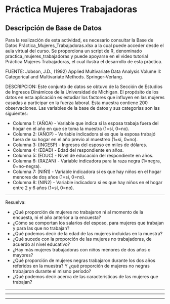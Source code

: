# Práctica Mujeres Trabajadoras

## Descripción de Base de Datos
Para la realización de esta actividad, es necesario consultar la Base de Datos 
Práctica_Mujeres_Trabajadoras.xlsx a la cual puede acceder desde el aula virtual 
del curso. Se proporciona un script de R, denominado practica_mujeres_trabajadoras 
y puede apoyarse en el video tutorial Práctica Mujeres Trabajadoras, el cual 
ilustra el desarrollo de esta práctica.

FUENTE: Jobson, J.D., (1992) Applied Multivariate Data Analysis Volume II: Categorical 
and Multivariate Methods. Springer-Verlang.

DESCRIPCION: Este conjunto de datos se obtuvo de la Sección de Estudios de Ingresos 
Dinámicos de la Universidad de Michigan. El propósito de los datos en esta aplicación 
es estudiar los factores que influyen en las mujeres casadas a participar en la fuerza 
laboral. Esta muestra contiene 200 observaciones. Las variables de la base de datos y 
sus categorías son las siguientes:

- Columna 1: (AÑOA) - Variable que indica si la esposa trabaja fuera del hogar en el año 
en que se toma la muestra (1=sí, 0=no).
- Columna 2: (AÑOP) - Variable indicadora si es que la esposa trabajó fuera de su hogar 
en el año previo al muestreo (1=sí, 0=no).
- Columna 3: (INGESP) - Ingresos del esposo en miles de dólares.
- Columna 4: (EDAD) - Edad del respondiente en años.
- Columna 5: (EDUC) - Nivel de educación del respondiente en años.
- Columna 6: (RAZAN) - Variable indicadora para la raza negra (1=negra, 0=no-negra).
- Columna 7: (NIÑ1) - Variable indicadora si es que hay niños en el hogar menores de 
dos años (1=si, 0=no).
- Columna 8: (NIÑ2) - Variable indicadora si es que hay niños en el hogar entre 
2 y 6 años (1=sí, 0=no).
----------------------------------------------------------------------------------
Resuelva:
- ¿Qué proporción de mujeres no trabajaron ni al momento de la encuesta, ni el año anterior a la encuesta?
- ¿Cómo se comportan los salarios del esposo, para mujeres que trabajan y para las que no trabajan?
- ¿Qué podemos decir de la edad de las mujeres incluidas en la muestra?
- ¿Qué sucede con la proporción de las mujeres no trabajadoras, de acuerdo al nivel educativo?
- ¿Hay más mujeres trabajadoras con niños menores de dos años o mayores?
- ¿Qué proporción de mujeres negras trabajaron durante los dos años referidos en la muestra? 
  Y ¿qué proporción de mujeres no negras trabajaron durante el mismo período?
- ¿Qué podemos decir acerca de las características de las mujeres que trabajan?
----------------------------------------------------------------------------------
----------------------------------------------------------------------------------
----------------------------------------------------------------------------------

